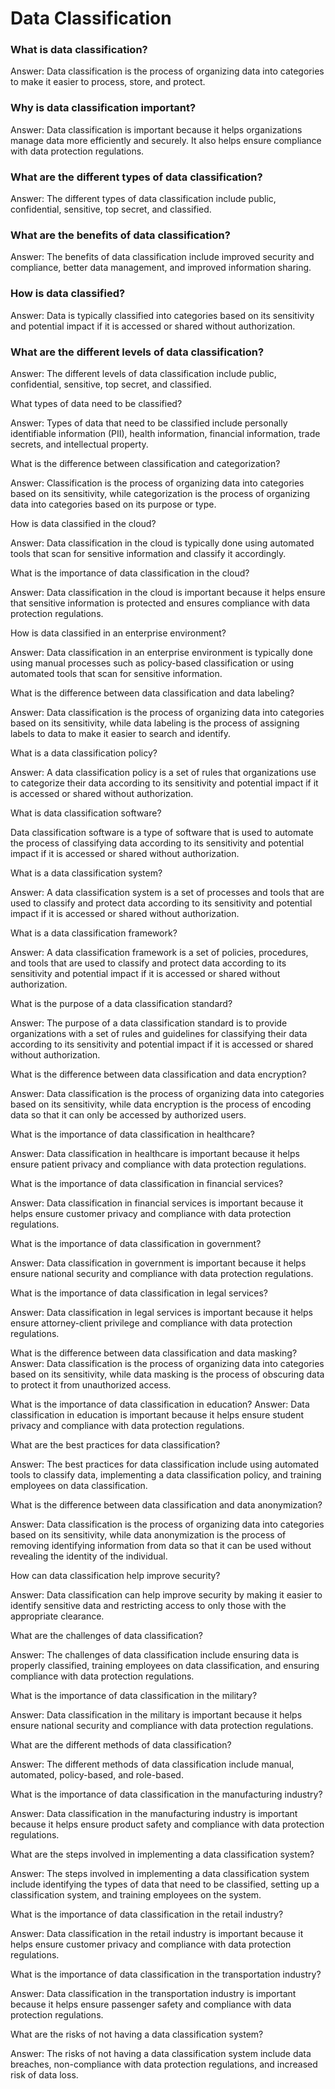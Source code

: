 # Data Classification

### What is data classification?

Answer: Data classification is the process of organizing data into categories to make it easier to process, store, and protect.

### Why is data classification important?

Answer: Data classification is important because it helps organizations manage data more efficiently and securely. It also helps ensure compliance with data protection regulations.

### What are the different types of data classification?

Answer: The different types of data classification include public, confidential, sensitive, top secret, and classified.

### What are the benefits of data classification?

Answer: The benefits of data classification include improved security and compliance, better data management, and improved information sharing.

### How is data classified?

Answer: Data is typically classified into categories based on its sensitivity and potential impact if it is accessed or shared without authorization.

### What are the different levels of data classification?

Answer: The different levels of data classification include public, confidential, sensitive, top secret, and classified.

What types of data need to be classified?

Answer: Types of data that need to be classified include personally identifiable information (PII), health information, financial information, trade secrets, and intellectual property.

What is the difference between classification and categorization?

Answer: Classification is the process of organizing data into categories based on its sensitivity, while categorization is the process of organizing data into categories based on its purpose or type.

How is data classified in the cloud?

Answer: Data classification in the cloud is typically done using automated tools that scan for sensitive information and classify it accordingly.

What is the importance of data classification in the cloud?

Answer: Data classification in the cloud is important because it helps ensure that sensitive information is protected and ensures compliance with data protection regulations.

How is data classified in an enterprise environment?

Answer: Data classification in an enterprise environment is typically done using manual processes such as policy-based classification or using automated tools that scan for sensitive information.

What is the difference between data classification and data labeling?

Answer: Data classification is the process of organizing data into categories based on its sensitivity, while data labeling is the process of assigning labels to data to make it easier to search and identify.

What is a data classification policy?

Answer: A data classification policy is a set of rules that organizations use to categorize their data according to its sensitivity and potential impact if it is accessed or shared without authorization.

What is data classification software?

Data classification software is a type of software that is used to automate the process of classifying data according to its sensitivity and potential impact if it is accessed or shared without authorization.

What is a data classification system?

Answer: A data classification system is a set of processes and tools that are used to classify and protect data according to its sensitivity and potential impact if it is accessed or shared without authorization.

What is a data classification framework?

Answer: A data classification framework is a set of policies, procedures, and tools that are used to classify and protect data according to its sensitivity and potential impact if it is accessed or shared without authorization.

What is the purpose of a data classification standard?

Answer: The purpose of a data classification standard is to provide organizations with a set of rules and guidelines for classifying their data according to its sensitivity and potential impact if it is accessed or shared without authorization.

What is the difference between data classification and data encryption?

Answer: Data classification is the process of organizing data into categories based on its sensitivity, while data encryption is the process of encoding data so that it can only be accessed by authorized users.

What is the importance of data classification in healthcare?

Answer: Data classification in healthcare is important because it helps ensure patient privacy and compliance with data protection regulations.

What is the importance of data classification in financial services?

Answer: Data classification in financial services is important because it helps ensure customer privacy and compliance with data protection regulations.

What is the importance of data classification in government?

Answer: Data classification in government is important because it helps ensure national security and compliance with data protection regulations.

What is the importance of data classification in legal services?

Answer: Data classification in legal services is important because it helps ensure attorney-client privilege and compliance with data protection regulations.

What is the difference between data classification and data masking? Answer: Data classification is the process of organizing data into categories based on its sensitivity, while data masking is the process of obscuring data to protect it from unauthorized access.

What is the importance of data classification in education? Answer: Data classification in education is important because it helps ensure student privacy and compliance with data protection regulations.

What are the best practices for data classification?

Answer: The best practices for data classification include using automated tools to classify data, implementing a data classification policy, and training employees on data classification.

What is the difference between data classification and data anonymization?

Answer: Data classification is the process of organizing data into categories based on its sensitivity, while data anonymization is the process of removing identifying information from data so that it can be used without revealing the identity of the individual.

How can data classification help improve security?

Answer: Data classification can help improve security by making it easier to identify sensitive data and restricting access to only those with the appropriate clearance.

What are the challenges of data classification?

Answer: The challenges of data classification include ensuring data is properly classified, training employees on data classification, and ensuring compliance with data protection regulations.

What is the importance of data classification in the military?

Answer: Data classification in the military is important because it helps ensure national security and compliance with data protection regulations.

What are the different methods of data classification?

Answer: The different methods of data classification include manual, automated, policy-based, and role-based.

What is the importance of data classification in the manufacturing industry?

Answer: Data classification in the manufacturing industry is important because it helps ensure product safety and compliance with data protection regulations.

What are the steps involved in implementing a data classification system?

Answer: The steps involved in implementing a data classification system include identifying the types of data that need to be classified, setting up a classification system, and training employees on the system.

What is the importance of data classification in the retail industry?

Answer: Data classification in the retail industry is important because it helps ensure customer privacy and compliance with data protection regulations.

What is the importance of data classification in the transportation industry?

Answer: Data classification in the transportation industry is important because it helps ensure passenger safety and compliance with data protection regulations.

What are the risks of not having a data classification system?

Answer: The risks of not having a data classification system include data breaches, non-compliance with data protection regulations, and increased risk of data loss.

